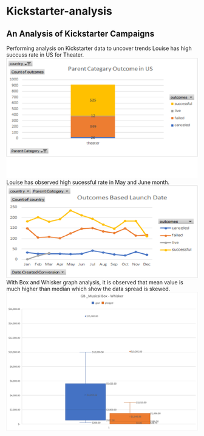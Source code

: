 # Kickstarter-analysis
## An Analysis of Kickstarter Campaigns
Performing analysis on Kickstarter data to uncover trends
Louise has high succuss rate in US for Theater.
![image_name](Parent_Theater_Category_US.png)
Louise has observed high sucessful rate in May and June month.
![image_name](OutcomesBasedLuanchDate.png)
With Box and Whisker graph analysis, it is observed that mean value is much higher than median which show the data spread is skewed.
![image_name](GB_Musical_Box-Whisker.png)
